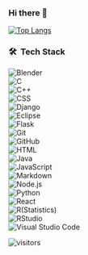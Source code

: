 ### Hi there 👋

<!--
**iopenet/iopenet** is a ✨ _special_ ✨ repository because its `README.md` (this file) appears on your GitHub profile.

Here are some ideas to get you started:

- 🔭 I’m currently working on ...
- 🌱 I’m currently learning ...
- 👯 I’m looking to collaborate on ...
- 🤔 I’m looking for help with ...
- 💬 Ask me about ...
- 📫 How to reach me: ...
- 😄 Pronouns: ...
- ⚡ Fun fact: ...
-->

[![Top Langs](https://github-readme-stats.vercel.app/api/top-langs/?username=iopenet&theme=gruvbox&hide_border=true&show_icons=true)](https://github.com/iopenet/iopenet)

### 🛠 &nbsp;Tech Stack


![Blender](https://img.shields.io/badge/-Blender-05122A?style=flat&logo=Blender&logoColor=F5792A)&nbsp;  
![C](https://img.shields.io/badge/-C-05122A?style=flat&logo=C&logoColor=A8B9CC)&nbsp;  
![C++](https://img.shields.io/badge/-C++-05122A?style=flat&logo=C%2B%2B&logoColor=00599C)&nbsp;  
![CSS](https://img.shields.io/badge/-CSS-05122A?style=flat&logo=CSS3&logoColor=1572B6)&nbsp;  
![Django](https://img.shields.io/badge/-Django-05122A?style=flat&logo=django&logoColor=092E20)&nbsp;    
![Eclipse](https://img.shields.io/badge/-Eclipse-05122A?style=flat&logo=eclipse-ide&logoColor=2C2255)  
![Flask](https://img.shields.io/badge/-Flask-05122A?style=flat&logo=flask)&nbsp;  
![Git](https://img.shields.io/badge/-Git-05122A?style=flat&logo=git)&nbsp;  
![GitHub](https://img.shields.io/badge/-GitHub-05122A?style=flat&logo=github)&nbsp;  
![HTML](https://img.shields.io/badge/-HTML-05122A?style=flat&logo=HTML5)&nbsp;  
![Java](https://img.shields.io/badge/-Java-05122A?style=flat&logo=Java&logoColor=FFA518)&nbsp;  
![JavaScript](https://img.shields.io/badge/-JavaScript-05122A?style=flat&logo=javascript)&nbsp;  
![Markdown](https://img.shields.io/badge/-Markdown-05122A?style=flat&logo=markdown)  
![Node.js](https://img.shields.io/badge/-Node.js-05122A?style=flat&logo=node.js)&nbsp;  
![Python](https://img.shields.io/badge/-Python-05122A?style=flat&logo=python)&nbsp;   
![React](https://img.shields.io/badge/-React-05122A?style=flat&logo=react)&nbsp;  
![R(Statistics)](https://img.shields.io/badge/-R-05122A?style=flat&logo=R&logoColor=276DC3)   
![RStudio](https://img.shields.io/badge/-RStudio-05122A?style=flat&logo=rstudio)&nbsp;  
![Visual Studio Code](https://img.shields.io/badge/-Visual%20Studio%20Code-05122A?style=flat&logo=visual-studio-code&logoColor=007ACC)&nbsp;  

![visitors](https://visitor-badge.laobi.icu/badge?page_id=iopenet.visitor-badge&left_color=#212527&right_color=#1f6feb)
